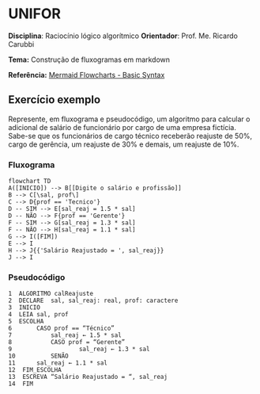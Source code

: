 # UNIFOR

**Disciplina**: Raciocínio lógico algorítmico
**Orientador**: Prof. Me. Ricardo Carubbi

**Tema:** Construção de fluxogramas em markdown

**Referência:** [Mermaid Flowcharts - Basic Syntax](https://mermaid.js.org/syntax/flowchart.html)

## Exercício exemplo
Represente, em fluxograma e pseudocódigo, um algoritmo para calcular o adicional de salário de funcionário por cargo de uma empresa fictícia. Sabe-se que os funcionários de cargo técnico receberão reajuste de 50%, cargo de gerência, um reajuste de 30% e demais, um reajuste de 10%. 

### Fluxograma
```mermaid
flowchart TD
A([INICIO]) --> B[[Digite o salário e profissão]]
B --> C[\sal, prof\]
C --> D{prof == 'Tecnico'}
D -- SIM --> E[sal_reaj = 1.5 * sal]
D -- NÃO --> F{prof == 'Gerente'}
F -- SIM --> G[sal_reaj = 1.3 * sal]
F -- NÂO --> H[sal_reaj = 1.1 * sal]
G --> I([FIM])
E --> I
H --> J{{'Salário Reajustado = ', sal_reaj}}
J --> I
```
### Pseudocódigo
```
1  ALGORITMO calReajuste
2  DECLARE  sal, sal_reaj: real, prof: caractere
3  INICIO
4  LEIA sal, prof
5  ESCOLHA
6      	CASO prof == “Técnico”
7           sal_reaj ← 1.5 * sal
8 			CASO prof = “Gerente”
9  					sal_reaj ← 1.3 * sal
10 			SENÃO
11      sal_reaj ← 1.1 * sal
12  FIM_ESCOLHA
13  ESCREVA “Salário Reajustado = “, sal_reaj
14  FIM
```
